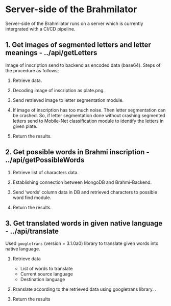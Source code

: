 
# Server-side of the Brahmilator

Server-side of the Brahmilator runs on a server which is currently intergrated with a CI/CD pipeline.

## 1. Get images of segmented letters and letter meanings - ../api/getLetters

Image of inscription send to backend as encoded data (base64). Steps of the procedure as follows;

01. Retrieve data.

02. Decoding image of inscription as plate.png.

03. Send retrieved image to letter segmentation module.

04. If image of inscription has too much noise. Then letter segmentation can be crashed. So, if letter segmentation done without crashing segmented letters send to Mobile-Net classification module to identify the letters in given plate.

05. Return the results.

## 2. Get possible words in Brahmi inscription - ../api/getPossibleWords

01. Retrieve list of characters data.

02. Establishing connection between MongoDB and Brahmi-Backend.

03. Send ‘words’ column data in DB and retrieved characters to possible word find module.

04. Return the results.

## 3. Get translated words in given native language - ../api/translate

Used `googletrans` (version = 3.1.0a0) library to translate given words into native language.

01. Retrieve data
    - List of words to translate
    -	Current source language
    - Destination language
  
02. Rranslate according to the retrieved data using googletrans library.
.
03. Return the results

